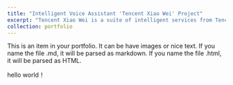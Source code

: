 ```yaml
---
title: "Intelligent Voice Assistant 'Tencent Xiao Wei' Project"
excerpt: "Tencent Xiao Wei is a suite of intelligent services from Tencent Cloud and an open platform for intelligent services. Smart hardware manufacturers can access the Xiao Wei APP to quickly enable voice-human interaction and audio-video service capabilities. As a product intern, I was responsible for the overall product design of version 1.0, which included the dialogue flow module and discovery module. The content covered various functional designs such as music, weather, news, FM, and stories. The discovery module included designs for search, scene music, and other solutions.<br/><img src='/images/smartmockups_lqmew4wa.png' style='width: 50%; height: auto;'>"
collection: portfolio
---
```


This is an item in your portfolio. It can be have images or nice text. If you name the file .md, it will be parsed as markdown. If you name the file .html, it will be parsed as HTML. 

hello world！

